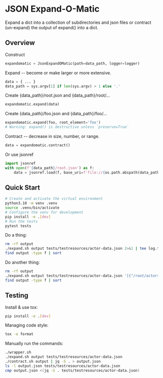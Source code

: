 # JSON Expand-O-Matic

Expand a dict into a collection of subdirectories and json files or contract (un-expand) the output of expand() into a dict.

## Overview

Construct

```python
expandomatic = JsonExpandOMatic(path=data_path, logger=logger)
```

Expand -- become or make larger or more extensive.

```python
data = { ... }
data_path = sys.argv[1] if len(sys.argv) > 1 else '.'
```

Create {data_path}/root.json and {data_path}/root/...

```python
expandomatic.expand(data)
```

Create {data_path}/foo.json and {data_path}/foo/...

```python
expandomatic.expand(foo, root_element='foo')
# Warning: expand() is destructive unless `preserve=True`
```

Contract -- decrease in size, number, or range.

```python
data = expandomatic.contract()
```

Or use jsonref

```python
import jsonref
with open(f'{data_path}/root.json') as f:
    data = jsonref.load(f, base_uri=f'file://{os.path.abspath(data_path)}/')
```

## Quick Start

```bash
# Create and activate the virtual environment
python3.10 -m venv .venv
source .venv/bin/activate
# Configure the venv for development
pip install -e .[dev]
# Run the tests
pytest tests
```

Do a thing:

```bash
rm -rf output
./expand.sh output tests/testresources/actor-data.json 2>&1 | tee log.txt
find output -type f | sort
```

Do another thing:

```bash
rm -rf output
./expand.sh output tests/testresources/actor-data.json '[{"/root/actors/.*": ["/[^/]+/movies/.*"]}]' 2>&1 | tee log.txt
find output -type f | sort
```

## Testing

Install & use tox:

```bash
pip install -e .[dev]
```

Managing code style:

```bash
tox -e format
```

Manually run the commands:

```bash
./wrapper.sh
./expand.sh output tests/testresources/actor-data.json
./contract.sh output | jq -S . > output.json
ls -l output.json tests/testresources/actor-data.json
cmp output.json <(jq -S . tests/testresources/actor-data.json)
```
